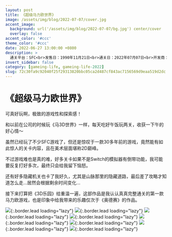 ```yaml
---
layout: post
title: 《超级马力欧世界》
image: /assets/img/blog/2022-07-07/cover.jpg
accent_image: 
  background: url('/assets/img/blog/2022-07-07/bg.jpg') center/cover
  overlay: false
accent_color: '#ccc'
theme_color: '#ccc'
date: 2022-06-27 13:00:00 +0800
description: >
  通关平台：SFC<br>发售日：1990年11月21日<br>通关日：2022年07月07日<br>开发商：Nintendo<br>发行商：Nintendo
invert_sidebar: false
category: [gameing-life, gameing-life-2022]
slug: 72c30fa9c92040f25f29313820bbc05ca2d487cf843ac7156569d9eaa519d2dc
---
```


# 《超级马力欧世界》

可真好玩啊，极致的游戏性和探索感！

和以前在公司的时候玩《马3D世界》一样，每天吃好午饭玩两关，收获一下午的好心情～

虽然已经玩了不少SFC游戏了，但还是惊叹于一款30多年前的游戏，竟然能有如此惊人的关卡内容，且在美术层面堪称2D巅峰。

不过游戏难也是真的难，好多关卡如果不是Switch的模拟器有倒带功能，我可能要反复打好多次，最终只会给我留下恼怒。

还有好多隐藏机关也卡了我好久，尤其是山脉那里的隐藏道路，最后差了攻略才知道怎么走...居然会根据剩余时间变化...

接下来打算把《3D乐园》给重温一遍，这部作品是我认认真真完整通关的第一款马力欧游戏，也是印象中给我带来的乐趣仅次于《奥德赛》的作品。

![](/assets/img/blog/2022-07-07/1.jpg){:.border.lead loading="lazy"}
![](/assets/img/blog/2022-07-07/2.jpg){:.border.lead loading="lazy"}
![](/assets/img/blog/2022-07-07/3.jpg){:.border.lead loading="lazy"}
![](/assets/img/blog/2022-07-07/4.jpg){:.border.lead loading="lazy"}
![](/assets/img/blog/2022-07-07/5.jpg){:.border.lead loading="lazy"}
![](/assets/img/blog/2022-07-07/6.jpg){:.border.lead loading="lazy"}
![](/assets/img/blog/2022-07-07/7.jpg){:.border.lead loading="lazy"}
![](/assets/img/blog/2022-07-07/8.jpg){:.border.lead loading="lazy"}

